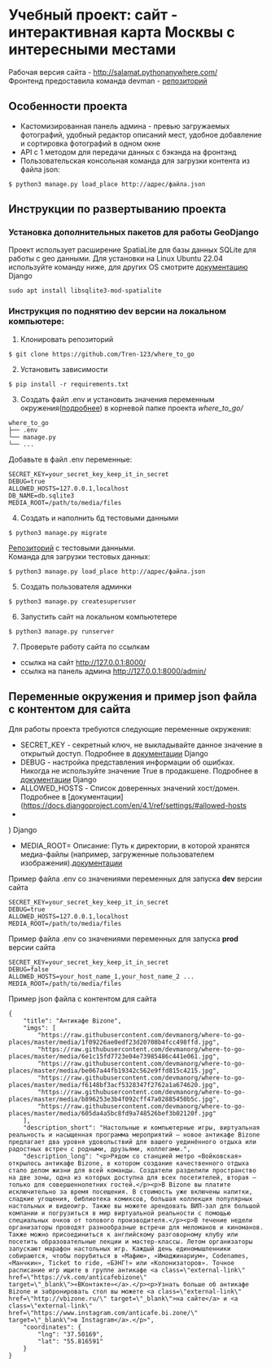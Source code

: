 # Учебный проект: сайт - интерактивная карта Москвы с интересными местами
Рабочая версия сайта - http://salamat.pythonanywhere.com/  
Фронтенд предоставила команда devman - [репозиторий](https://github.com/devmanorg/where-to-go-frontend)

## Особенности проекта
- Кастомизированная панель админа - превью загружаемых фотографий, удобный редактор описаний мест, удобное добавление и сортировка фотографий в одном окне 
- API с 1 методом для передачи данных с бэкэнда на фронтэнд
- Пользовательская консольная команда для загрузки контента из файла json: 
```
$ python3 manage.py load_place http://адрес/файла.json
```

## Инструкции по развертыванию проекта 
### Установка дополнительных пакетов для работы GeoDjango
Проект использует расширение SpatiaLite для базы данных SQLite для работы с geo данными. Для установки на Linux Ubuntu 22.04 используйте команду ниже, для других OS смотрите [документацию](https://docs.djangoproject.com/en/4.1/ref/contrib/gis/install/) Django
```
sudo apt install libsqlite3-mod-spatialite 
```

### Инструкция по поднятию dev версии на локальном компьютере:
1. Клонировать репозиторий
```
$ git clone https://github.com/Tren-123/where_to_go
```
2. Установить зависимости
```
$ pip install -r requirements.txt
```
3. Создать файл .env и установить значения переменным окружения([подробнее](#переменные-окружения-и-пример-json-файла-с-контентом-для-сайта)) в корневой папке проекта *where_to_go/*
```
where_to_go
├── .env
└── manage.py
└── ...
```
Добавьте в файл .env переменные:
```
SECRET_KEY=your_secret_key_keep_it_in_secret
DEBUG=true
ALLOWED_HOSTS=127.0.0.1,localhost
DB_NAME=db.sqlite3
MEDIA_ROOT=/path/to/media/files

```
4. Создать и наполнить бд тестовыми данными
```
$ python3 manage.py migrate
```
[Репозиторий](https://github.com/devmanorg/where-to-go-places/tree/master/places) с тестовыми данными.\
Команда для загрузки тестовых данных:
```
$ python3 manage.py load_place http://адрес/файла.json
```
5. Создать пользователя админки
```
$ python3 manage.py createsuperuser
```
6. Запустить сайт на локальном компьютетере
```
$ python3 manage.py runserver
```
7. Проверьте работу сайта по ссылкам
- ссылка на сайт http://127.0.0.1:8000/
- ссылка на панель админа http://127.0.0.1:8000/admin/

## Переменные окружения и пример json файла с контентом для сайта
Для работы проекта требуются следующие переменные окружения:
- SECRET_KEY - секретный ключ, не выкладывайте данное значение в открытый доступ. Подробнее в [документации](https://docs.djangoproject.com/en/4.1/ref/settings/#secret-key) Django
- DEBUG - настройка представления информации об ошибках. Никогда не используйте значение True в продакшене. Подробнее в [документации](https://docs.djangoproject.com/en/4.1/ref/settings/#debug) Django
- ALLOWED_HOSTS - Список доверенных значений хост/домен. Подробнее в [документации](https://docs.djangoproject.com/en/4.1/ref/settings/#allowed-hosts
- 
) Django
- MEDIA_ROOT= Описание:  Путь к директории, в которой хранятся медиа-файлы (например, загруженные пользователем изображения).[документации](https://django.fun/qa/372488/)

Пример файла .env со значениями переменных для запуска **dev** версии сайта
```
SECRET_KEY=your_secret_key_keep_it_in_secret
DEBUG=true
ALLOWED_HOSTS=127.0.0.1,localhost
MEDIA_ROOT=/path/to/media/files
```
Пример файла .env со значениями переменных для запуска **prod** версии сайта
```
SECRET_KEY=your_secret_key_keep_it_in_secret
DEBUG=false
ALLOWED_HOSTS=your_host_name_1,your_host_name_2 ...
MEDIA_ROOT=/path/to/media/files
```
Пример json файла с контентом для сайта
```
{
    "title": "Антикафе Bizone",
    "imgs": [
        "https://raw.githubusercontent.com/devmanorg/where-to-go-places/master/media/1f09226ae0edf23d20708b4fcc498ffd.jpg",
        "https://raw.githubusercontent.com/devmanorg/where-to-go-places/master/media/6e1c15fd7723e04e73985486c441e061.jpg",
        "https://raw.githubusercontent.com/devmanorg/where-to-go-places/master/media/be067a44fb19342c562e9ffd815c4215.jpg",
        "https://raw.githubusercontent.com/devmanorg/where-to-go-places/master/media/f6148bf3acf5328347f2762a1a674620.jpg",
        "https://raw.githubusercontent.com/devmanorg/where-to-go-places/master/media/b896253e3b4f092cff47a02885450b5c.jpg",
        "https://raw.githubusercontent.com/devmanorg/where-to-go-places/master/media/605da4a5bc8fd9a748526bef3b02120f.jpg"
    ],
    "description_short": "Настольные и компьютерные игры, виртуальная реальность и насыщенная программа мероприятий — новое антикафе Bizone предлагает два уровня удовольствий для вашего уединённого отдыха или радостных встреч с родными, друзьями, коллегами.",
    "description_long": "<p>Рядом со станцией метро «Войковская» открылось антикафе Bizone, в котором создание качественного отдыха стало делом жизни для всей команды. Создатели разделили пространство на две зоны, одна из которых доступна для всех посетителей, вторая — только для совершеннолетних гостей.</p><p>В Bizone вы платите исключительно за время посещения. В стоимость уже включены напитки, сладкие угощения, библиотека комиксов, большая коллекция популярных настольных и видеоигр. Также вы можете арендовать ВИП-зал для большой компании и погрузиться в мир виртуальной реальности с помощью специальных очков от топового производителя.</p><p>В течение недели организаторы проводят разнообразные встречи для меломанов и киноманов. Также можно присоединиться к английскому разговорному клубу или посетить образовательные лекции и мастер-классы. Летом организаторы запускают марафон настольных игр. Каждый день единомышленники собираются, чтобы порубиться в «Мафию», «Имаджинариум», Codenames, «Манчкин», Ticket to ride, «БЭНГ!» или «Колонизаторов». Точное расписание игр ищите в группе антикафе <a class=\"external-link\" href=\"https://vk.com/anticafebizone\" target=\"_blank\">«ВКонтакте»</a>.</p><p>Узнать больше об антикафе Bizone и забронировать стол вы можете <a class=\"external-link\" href=\"http://vbizone.ru/\" target=\"_blank\">на сайте</a> и <a class=\"external-link\" href=\"https://www.instagram.com/anticafe.bi.zone/\" target=\"_blank\">в Instagram</a>.</p>",
    "coordinates": {
        "lng": "37.50169",
        "lat": "55.816591"
    }
}
```
